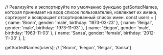 // Реализуйте и экспортируйте по умолчанию функцию getSortedNames, которая принимает на вход список пользователей, извлекает их имена, сортирует и возвращает отсортированный список имен.
const users = [
  { name: 'Bronn', gender: 'male', birthday: '1973-03-23' },
  { name: 'Reigar', gender: 'male', birthday: '1973-11-03' },
  { name: 'Eiegon', gender: 'male', birthday: '1963-11-03' },
  { name: 'Sansa', gender: 'female', birthday: '2012-11-03' },
];


getSortedNames(users); // ['Bronn', 'Eiegon', 'Reigar', 'Sansa']